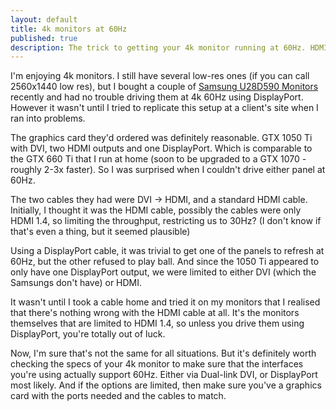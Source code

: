 ```yaml
---
layout: default
title: 4k monitors at 60Hz
published: true
description: The trick to getting your 4k monitor running at 60Hz. HDMI 2.0, DisplayPort and DualLink DVI.
---
```


I'm enjoying 4k monitors. I still have several low-res ones (if you can call 2560x1440 low res), but I bought a couple of [Samsung U28D590 Monitors](http://www.absolutegeeks.com/samsung-u28d590-4k-uhd-monitor-review/) recently and had no trouble driving them at 4k 60Hz using DisplayPort. However it wasn't until I tried to replicate this setup at a client's site when I ran into problems.

The graphics card they'd ordered was definitely reasonable. GTX 1050 Ti with DVI, two HDMI outputs and one DisplayPort. Which is comparable to the GTX 660 Ti that I run at home (soon to be upgraded to a GTX 1070 - roughly 2-3x faster). So I was surprised when I couldn't drive either panel at 60Hz.

The two cables they had were DVI -> HDMI, and a standard HDMI cable. Initially, I thought it was the HDMI cable, possibly the cables were only HDMI 1.4, so limiting the throughput, restricting us to 30Hz? (I don't know if that's even a thing, but it seemed plausible)

Using a DisplayPort cable, it was trivial to get one of the panels to refresh at 60Hz, but the other refused to play ball. And since the 1050 Ti appeared to only have one DisplayPort output, we were limited to either DVI (which the Samsungs don't have) or HDMI.

It wasn't until I took a cable home and tried it on my monitors that I realised that there's nothing wrong with the HDMI cable at all. It's the monitors themselves that are limited to HDMI 1.4, so unless you drive them using DisplayPort, you're totally out of luck.

Now, I'm sure that's not the same for all situations. But it's definitely worth checking the specs of your 4k monitor to make sure that the interfaces you're using actually support 60Hz. Either via Dual-link DVI, or DisplayPort most likely. And if the options are limited, then make sure you've a graphics card with the ports needed and the cables to match.

